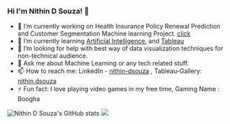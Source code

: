 ### Hi I'm Nithin D Souza! 👋

- 🔭 I’m currently working on Health Insurance Policy Renewal Prediction and Customer Segmentation Machine learning Project. [click](https://health-insurance-renewal-pred.herokuapp.com/)
- 🌱 I’m currently learning [Artificial Intelligence.](https://en.wikipedia.org/wiki/Artificial_intelligence) and [Tableau](https://en.wikipedia.org/wiki/Tableau_Software)
- 🤔 I’m looking for help with best way of data visualization techniques for non-technical audience.
- 💬 Ask me about Machine Learning or any tech related stuff.
- 📫 How to reach me: LinkedIn - [nithin-dsouza](https://www.linkedin.com/in/nithinsouza/) , Tableau-Gallery: [nithin.dsouza](https://public.tableau.com/profile/nithin.dsouza#!/)
- ⚡ Fun fact: I love playing video games in my free time, Gaming Name : Boogha

![Nithin D Souza's GitHub stats](https://github-readme-stats.vercel.app/api?username=nithindsouza&show_icons=true&theme=radical)
<img src= "https://github-readme-stats.vercel.app/api/top-langs/?username=nithindsouza&&show_icons=true&title_color=ffffff&icon_color=bb2acf&text_color=daf7dc&bg_color=151515">            
